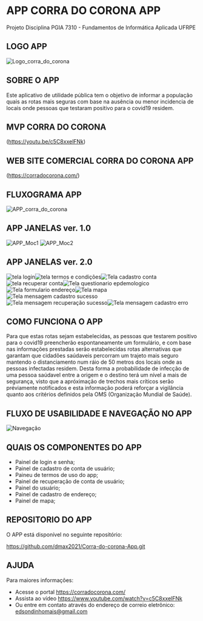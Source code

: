 # APP CORRA DO CORONA APP

Projeto Disciplina PGIA 7310 - Fundamentos de Informática Aplicada UFRPE

## LOGO APP
![Logo_corra_do_corona](https://user-images.githubusercontent.com/81516919/113529445-d4f08700-9599-11eb-92a4-e746e900c005.png)

## SOBRE O APP
Este aplicativo de utilidade pública tem o objetivo de informar a população quais
as rotas mais seguras com base na ausência ou menor incidencia de locais onde
pessoas que testaram positivo para o covid19 residem.

## MVP CORRA DO CORONA
(https://youtu.be/c5C8xxelFNk)  

## WEB SITE COMERCIAL CORRA DO CORONA APP
(https://corradocorona.com/)

## FLUXOGRAMA APP
![APP_corra_do_corona](https://user-images.githubusercontent.com/81516919/112786507-c996dc00-902c-11eb-80ec-542e30ccb454.png)


##  APP JANELAS ver. 1.0
![APP_Moc1](https://user-images.githubusercontent.com/81516919/113525786-483fcc00-958d-11eb-9825-5294f1ccf1a8.png)
![APP_Moc2](https://user-images.githubusercontent.com/81516919/113525966-4fb3a500-958e-11eb-8864-e2b78094cada.png)

##  APP JANELAS ver. 2.0
![tela login](https://user-images.githubusercontent.com/81516919/126136951-57b98959-5813-41f4-b02d-6cf6775195e4.JPG)![tela termos e condições](https://user-images.githubusercontent.com/81516919/126137204-f28362ce-488a-47c1-ac3e-6109708420f3.JPG)![Tela cadastro conta](https://user-images.githubusercontent.com/81516919/126136992-e69e44fd-e593-4a95-8640-3423af788930.JPG)![tela recuperar conta](https://user-images.githubusercontent.com/81516919/126137515-eaaf7625-4713-4356-95c3-75e1c8c445f1.JPG)![Tela questionario epdemologico](https://user-images.githubusercontent.com/81516919/126137607-04ad5ce3-d58a-4b74-8dc7-1888b71bc3c9.JPG)![Tela formulario endereço](https://user-images.githubusercontent.com/81516919/126137646-33bde4a2-9d76-45b8-8d35-e5dc690e69ce.JPG)![Tela mapa](https://user-images.githubusercontent.com/81516919/126137685-c1381e89-16f3-4898-86af-9ce56404a4b4.JPG)![Tela mensagem cadastro sucesso](https://user-images.githubusercontent.com/81516919/126137711-823c19ef-5b77-4d71-b066-db83570f8a46.JPG)![Tela mensagem recuperação sucesso](https://user-images.githubusercontent.com/81516919/126137772-35b7b32c-b199-41e4-bbea-ebac974f2739.JPG)![Tela mensagem cadastro erro](https://user-images.githubusercontent.com/81516919/126137785-b15b5231-7a80-451c-8491-300a1ba9c561.JPG)

## COMO FUNCIONA O APP
Para que estas rotas sejam estabelecidas, as pessoas que testarem positivo para o
covid19 preencherão espontaneamente um formulário, e com base nas informações prestadas
serão estabelecidas rotas alternativas que garantam que cidadões saúdaveis percorram
um trajeto mais seguro mantendo o distanciamento num ráio de 50 metros dos locais
onde as pessoas infectadas residem. Desta forma a probabilidade de infecção de uma
pessoa saúdavel entre a origem e o destino terá um nível a mais de segurança, visto que
a apróximação de trechos mais críticos serão préviamente notificados e esta informação
poderá reforçar a vigilância quanto aos critérios definidos pela OMS (Organização Mundial de Saúde).

## FLUXO DE USABILIDADE E NAVEGAÇÃO NO APP
![Navegação](https://user-images.githubusercontent.com/81516919/126157103-ab680580-b9e6-45be-b3e2-b2fe849b6dbc.png)


## QUAIS OS COMPONENTES DO APP
- Painel de login e senha;
- Painel de cadastro de conta de usuário;
- Paineu de termos de uso do app;
- Painel de recuperação de conta de usuário;
- Painel do usuário;
- Painel de cadastro de endereço;
- Painel de mapa;

## REPOSITORIO DO APP
O APP está disponível no seguinte repositório:

https://github.com/dmax2021/Corra-do-corona-App.git


## AJUDA
Para maiores informações:
- Acesse o portal https://corradocorona.com/
- Assista ao vídeo https://www.youtube.com/watch?v=c5C8xxelFNk
- Ou entre em contato através do endereço de correio eletrônico: edsondinhomais@gmail.com

